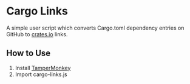 # Cargo Links

A simple user script which converts Cargo.toml dependency entries on GitHub to [crates.io](https://crates.io) links.

## How to Use

1. Install [TamperMonkey](https://tampermonkey.net/)
2. Import cargo-links.js